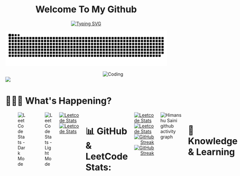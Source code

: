 <h1 align="center">
Welcome To My Github
  </h1>
<div align="center">

[![Typing SVG](https://readme-typing-svg.demolab.com?font=Fira+Code&weight=900&size=26&duration=3000&pause=500&color=33ff55&background=2A2E3425&center=true&vCenter=true&&lines=Hello!+I'm+Himanshu;App+Developer;Open-Source+Contributor;UI+Designer;Programmer;Problem+Solving)](https://git.io/typing-svg)

</div>
<div align=center> 
<picture>
  <source
    media="(prefers-color-scheme: dark)"
    srcset="https://raw.githubusercontent.com/platane/snk/output/github-contribution-grid-snake-dark.svg"
  />
  <source
    media="(prefers-color-scheme: light)"
    srcset="https://raw.githubusercontent.com/platane/snk/output/github-contribution-grid-snake.svg"
  />
  <img
    alt="github contribution grid snake animation"
    src="https://raw.githubusercontent.com/platane/snk/output/github-contribution-grid-snake.svg"
  />
</picture>
</div>

<img align="right" alt="Coding" width="200" src="https://i.giphy.com/media/mQ8l6sRbzPKo0/giphy.webp"><br>
![](https://github-readme-stats.vercel.app/api/top-langs/?username=psjhimanshu&theme=radical&hide_border=false&include_all_commits=true&count_private=true&layout=compact)


<div>
<h1>👨🏻‍💻 What's Happening?</h1>
    <div style="display: flex; justify-content: space-around; align-items: flex-start; gap: 20px;">
<a href="https://leetcode.com/psjhimanshu#gh-dark-mode-only">
        <img align="right" width="40%" src="https://leetcard.jacoblin.cool/psjhimanshu?theme=transparent&font=Noto%20Serif%20Sinhala&ext=heatmap&border=2&radius=20#gh-dark-mode-only" width="800" height="250" alt="LeetCode Stats - Dark Mode">
    </a>
    <a  href="https://leetcode.com/psjhimanshu#gh-light-mode-only">
        <img align="right" width="40%" src="https://leetcard.jacoblin.cool/psjhimanshu?theme=wtf&font=Noto%20Serif%20Sinhala&ext=heatmap&border=2&radius=20#gh-light-mode-only" width="800" height="250" alt="LeetCode Stats - Light Mode">
    </a>
<div align="left" >
<a href="#gh-dark-mode-only">
        <img src="https://github-readme-stats.vercel.app/api/top-langs/?username=somani-rahul&theme=github_dark&layout=compact#gh-dark-mode-only" alt="Leetcode Stats" style="width: 49%; height: 200px;">
    </a>
    <a href="#gh-light-mode-only">
        <img src="https://github-readme-stats.vercel.app/api/top-langs/?username=somani-rahul&theme=vue&layout=compact#gh-light-mode-only" alt="Leetcode Stats" style="width: 49%; height: 200px;"> 
    </a>
</div>


# 📊 GitHub & LeetCode Stats:


<div align="center">
<span align="left">
    <!--github most used languages-->
   <a href="#gh-dark-mode-only">
        <img src="https://github-readme-stats.vercel.app/api?username=psjhimanshu&border_radius=8&theme=github-dark-blue&date_format=j%20M%5B%20Y%5D#gh-dark-mode-only" alt="Leetcode Stats" style="width: 49%; height: 200px;">
    </a>
    <a href="#gh-light-mode-only">
        <img src="https://github-readme-stats.vercel.app/api?username=psjhimanshu&border_radius=8&theme=vue&date_format=j%20M%5B%20Y%5D#gh-light-mode-only" alt="Leetcode Stats" style="width: 49%; height: 200px;"> 
    </a>
</span>

<span align="right">
    <!-- Github Streak Stats -->
    <a href="#gh-dark-mode-only">
        <img src="https://github-readme-streak-stats.herokuapp.com?user=psjhimanshu&border_radius=8&theme=github-dark-blue&date_format=j%20M%5B%20Y%5D#gh-dark-mode-only" alt="GitHub Streak" style="width: 49%; height: 200px;">
    </a>
    <a href="#gh-light-mode-only">
        <img src="https://github-readme-streak-stats.herokuapp.com?user=psjhimanshu&border_radius=8&theme=vue&date_format=j%20M%5B%20Y%5D#gh-light-mode-only" alt="GitHub Streak" style="width: 49%; height: 200px;">
    </a>
</span>
</div>




<img src="https://github-readme-activity-graph.vercel.app/graph?username=psjhimanshu&theme=merko" alt="Himanshu Saini github activity graph"/>

# 🌱 Knowledge & Learning
<div align="center">
  <a href="your_link_here"><img src="https://img.shields.io/badge/Web%20Development-0078D4?style=plastic" alt="Web Development"></a>
  <a href="your_link_here"><img src="https://img.shields.io/badge/App%20Development-800080?style=plastic" alt="App Development"></a>
  <a href="your_link_here"><img src="https://img.shields.io/badge/DSA%20With%20JAVA-%23ED8B00.svg?style=plastic&logo=java&logoColor=white" alt="DSA With JAVA"></a>
  <a href="your_link_here"><img src="https://img.shields.io/badge/Kotlin%20Android%20Development-%230095D5.svg?style=plastic&logo=kotlin&logoColor=white" alt="Kotlin Android Development"></a>
  <a href="your_link_here"><img src="https://img.shields.io/badge/Backend%20in%20Java%20Development-%2343853D.svg?style=plastic&logo=node.js&logoColor=white" alt="Backend in Java Development"></a>
</div>

<!-- Skills Section -->
<h3 align="center">Skills</h3>
<div align="center">
  <img src="https://raw.githubusercontent.com/devicons/devicon/master/icons/java/java-original.svg" alt="java" width="40" height="40"/>
  <img src="https://raw.githubusercontent.com/devicons/devicon/master/icons/react/react-original-wordmark.svg" alt="react" width="40" height="40"/>
  <img src="https://raw.githubusercontent.com/devicons/devicon/master/icons/javascript/javascript-original.svg" alt="javascript" width="40" height="40"/>
  <img src="https://raw.githubusercontent.com/devicons/devicon/master/icons/python/python-original.svg" alt="python" width="40" height="40"/>
  <img src="https://raw.githubusercontent.com/devicons/devicon/master/icons/mongodb/mongodb-original-wordmark.svg" alt="mongodb" width="40" height="40"/>
  <img src="https://raw.githubusercontent.com/devicons/devicon/master/icons/mysql/mysql-original-wordmark.svg" alt="mysql" width="40" height="40"/>
  <img src="https://raw.githubusercontent.com/devicons/devicon/master/icons/git/git-original-wordmark.svg" alt="git" width="40" height="40"/>
  <img src="https://raw.githubusercontent.com/devicons/devicon/master/icons/bootstrap/bootstrap-plain-wordmark.svg" alt="bootstrap" width="40" height="40"/>
  <img src="https://raw.githubusercontent.com/devicons/devicon/master/icons/kotlin/kotlin-original.svg" alt="kotlin" width="40" height="40"/>
  <img src="https://www.vectorlogo.zone/logos/tailwindcss/tailwindcss-icon.svg" alt="tailwind" width="40" height="40"/>
</div>

<!-- Projects and Contact Section -->
<div align="center">
  <h3>👨‍💻 Projects</h3>
  <a href="https://github.com/psjhimanshu"><img src="https://img.shields.io/badge/View_My_GitHub_Profile-psjhimanshu-black?style=plastic&logo=github" alt="Projects"></a>
  
  <h3>💬 Ask Me About</h3>
  <a href="your_link_here"><img src="https://img.shields.io/badge/Web%20Development-0078D4?style=plastic" alt="Web Development"></a>
  <a href="your_link_here"><img src="https://img.shields.io/badge/App%20Development-FF6F61?style=plastic" alt="App Development"></a>

  <h3>🔗 Connect With Me</h3>
  <a href="https://www.hackerrank.com/profile/crackerhimansh"><img src="https://img.shields.io/badge/HackerRank-%23000000.svg?style=plastic&logo=linktree&logoColor=white" alt="HackerRank"></a>
  <a href="mailto:crackerhimansh@gmail.com"><img src="https://img.shields.io/badge/Contact%20Me-blue?style=for-the-badge&logo=gmail" alt="Gmail"></a>
  <a href="https://www.instagram.com/himansh2004/"><img src="https://img.shields.io/badge/Instagram-%23E4405F.svg?logo=Instagram&logoColor=white" alt="Instagram"></a>
  <a href="https://www.linkedin.com/in/himanshu-saini-java-developer/"><img src="https://img.shields.io/badge/LinkedIn-%230077B5.svg?logo=linkedin&logoColor=white" alt="LinkedIn"></a>
  <a href="https://x.com/Cracker_himansh"><img src="https://img.shields.io/badge/Twitter-%231DA1F2.svg?logo=Twitter&logoColor=white" alt="Twitter"></a>
  <a href="https://leetcode.com/u/psjhimanshu/"><img src="https://img.shields.io/badge/LeetCode-100+-brightgreen.svg?style=plastic&logo=leetcode" alt="LeetCode"></a>
</div>


<p align="center">
<h4 align="center">Profile Views</h4>
<p align="center">
<img src="https://profile-counter.glitch.me/{psjhimanshu}/count.svg" alt="Visitor Count" />
</p>
</p>

